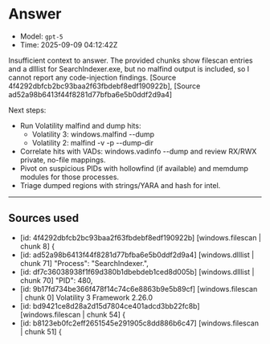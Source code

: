# Answer
- Model: `gpt-5`
- Time: 2025-09-09 04:12:42Z

Insufficient context to answer. The provided chunks show filescan entries and a dlllist for SearchIndexer.exe, but no malfind output is included, so I cannot report any code-injection findings. [Source 4f4292dbfcb2bc93baa2f63fbdebf8edf190922b], [Source ad52a98b6413f44f8281d77bfba6e5b0ddf2d9a4]

Next steps:
- Run Volatility malfind and dump hits:
  - Volatility 3: windows.malfind --dump
  - Volatility 2: malfind -v -p <pid> --dump-dir <outdir>
- Correlate hits with VADs: windows.vadinfo --dump and review RX/RWX private, no-file mappings.
- Pivot on suspicious PIDs with hollowfind (if available) and memdump modules for those processes.
- Triage dumped regions with strings/YARA and hash for intel.

---
## Sources used
- [id: 4f4292dbfcb2bc93baa2f63fbdebf8edf190922b] [windows.filescan | chunk 8] {
- [id: ad52a98b6413f44f8281d77bfba6e5b0ddf2d9a4] [windows.dlllist | chunk 71] "Process": "SearchIndexer.",
- [id: df7c36038938f1f69d380b1dbebdeb1ced8d005b] [windows.dlllist | chunk 70] "PID": 480,
- [id: 9b17fd734be366f478f14c74c6e8863b9e5b89cf] [windows.filescan | chunk 0] Volatility 3 Framework 2.26.0
- [id: bd9421ce8d28a2d15d7804ce401adcd3bb22fc8b] [windows.filescan | chunk 54] {
- [id: b8123eb0fc2eff2651545e291905c8dd886b6c47] [windows.filescan | chunk 51] {
